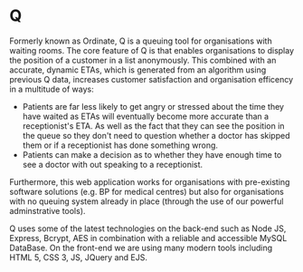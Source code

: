 # Q
Formerly known as Ordinate, Q is a queuing tool for organisations with waiting rooms. The core feature of Q is that enables organisations to display the position of a customer in a list anonymously. This combined with an accurate, dynamic ETAs, which is generated from an algorithm using previous Q data, increases customer satisfaction and organisation efficency in a multitude of ways:
- Patients are far less likely to get angry or stressed about the time they have waited as ETAs will eventually become more accurate than a receptionist's ETA. As well as the fact that they can see the position in the queue so they don't need to question whether a doctor has skipped them or if a receptionist has done something wrong.
- Patients can make a decision as to whether they have enough time to see a doctor with out speaking to a receptionist.

Furthermore, this web application works for organisations with pre-existing software solutions (e.g. BP for medical centres) but also for organisations with no queuing system already in place (through the use of our powerful adminstrative tools).

Q uses some of the latest technologies on the back-end such as Node JS, Express, Bcrypt, AES in combination with a reliable and accessible MySQL DataBase. On the front-end we are using many modern tools including HTML 5, CSS 3, JS, JQuery and EJS.
